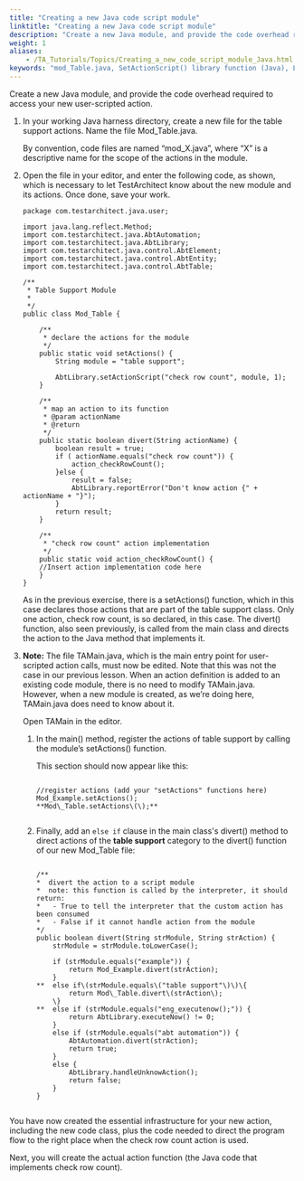 ```yaml
--- 
title: "Creating a new Java code script module"
linktitle: "Creating a new Java code script module"
description: "Create a new Java module, and provide the code overhead required to access your new user-scripted action."
weight: 1
aliases: 
    - /TA_Tutorials/Topics/Creating_a_new_code_script_module_Java.html
keywords: "mod_Table.java, SetActionScript() library function (Java), LIBRARY, TestArchitect object (Java), SetActionScript() function, SetActions() Java harness function, check row count, Java-scripted action, divert() Java harness function, TAMain.java, Java harness file, editing"
---
```


Create a new Java module, and provide the code overhead required to access your new user-scripted action.

1.  In your working Java harness directory, create a new file for the table support actions. Name the file Mod\_Table.java. 

    By convention, code files are named “mod\_X.java”, where “X” is a descriptive name for the scope of the actions in the module.

2.  Open the file in your editor, and enter the following code, as shown, which is necessary to let TestArchitect know about the new module and its actions. Once done, save your work.

    ```
    package com.testarchitect.java.user;
    
    import java.lang.reflect.Method;
    import com.testarchitect.java.AbtAutomation;
    import com.testarchitect.java.AbtLibrary;
    import com.testarchitect.java.control.AbtElement;
    import com.testarchitect.java.control.AbtEntity;
    import com.testarchitect.java.control.AbtTable;
    
    /**
     * Table Support Module
     *
     */
    public class Mod_Table {
    	
    	/**
    	 * declare the actions for the module
    	 */
    	public static void setActions() {
    		String module = "table support";
    	
    		AbtLibrary.setActionScript("check row count", module, 1);
    	}
    
    	/**
    	 * map an action to its function
    	 * @param actionName
    	 * @return
    	 */
    	public static boolean divert(String actionName) {
    		boolean result = true;
    		if ( actionName.equals("check row count")) { 
    			action_checkRowCount();
    		}else {
    			result = false;
    			AbtLibrary.reportError("Don't know action {" + actionName + "}");
    		}
    		return result;
    	}
    
    	/**
    	 * "check row count" action implementation
    	 */
    	public static void action_checkRowCount() {     
        //Insert action implementation code here
        }
    }
    ```

    As in the previous exercise, there is a setActions\(\) function, which in this case declares those actions that are part of the table support class. Only one action, check row count, is so declared, in this case. The divert\(\) function, also seen previously, is called from the main class and directs the action to the Java method that implements it.

3.  **Note:** The file TAMain.java, which is the main entry point for user-scripted action calls, must now be edited. Note that this was not the case in our previous lesson. When an action definition is added to an existing code module, there is no need to modify TAMain.java.  However, when a new module is created, as we’re doing here, TAMain.java does need to know about it.

    Open TAMain in the editor.

    1.  In the main\(\) method, register the actions of table support by calling the module’s setActions\(\) function.

        This section should now appear like this:

        ```
        
        //register actions (add your "setActions" functions here)
        Mod_Example.setActions();
        **Mod\_Table.setActions\(\);**
                                
        ```

    2.  Finally, add an `else if` clause in the main class's divert\(\) method to direct actions of the **table support** category to the divert\(\) function of our new Mod\_Table file:

        ```
        
        /**
        *  divert the action to a script module
        *  note: this function is called by the interpreter, it should return:
        *   - True to tell the interpreter that the custom action has been consumed
        *   - False if it cannot handle action from the module
        */
        public boolean divert(String strModule, String strAction) {
        	strModule = strModule.toLowerCase();
        
        	if (strModule.equals("example")) {
        		return Mod_Example.divert(strAction);
        	}
        **	else if\(strModule.equals\("table support"\)\)\{
        		return Mod\_Table.divert\(strAction\);
        	\}
        **	else if (strModule.equals("eng_executenow();")) {
        		return AbtLibrary.executeNow() != 0;
        	} 
        	else if (strModule.equals("abt automation")) {
        		AbtAutomation.divert(strAction);
        		return true;
        	}
        	else {
        		AbtLibrary.handleUnknowAction();
        		return false;
        	}
        }
                                    
        ```


You have now created the essential infrastructure for your new action, including the new code class, plus the code needed to direct the program flow to the right place when the check row count action is used.

Next, you will create the actual action function \(the Java code that implements check row count\).



